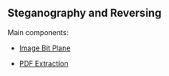 ## Steganography and Reversing

Main components:

* [Image Bit Plane](https://github.com/avipars/ctf_solution_code/blob/main/steg_and_rev/bit_plane.py)

* [PDF Extraction](https://github.com/avipars/ctf_solution_code/blob/main/steg_and_rev/pdf_extract.py)

